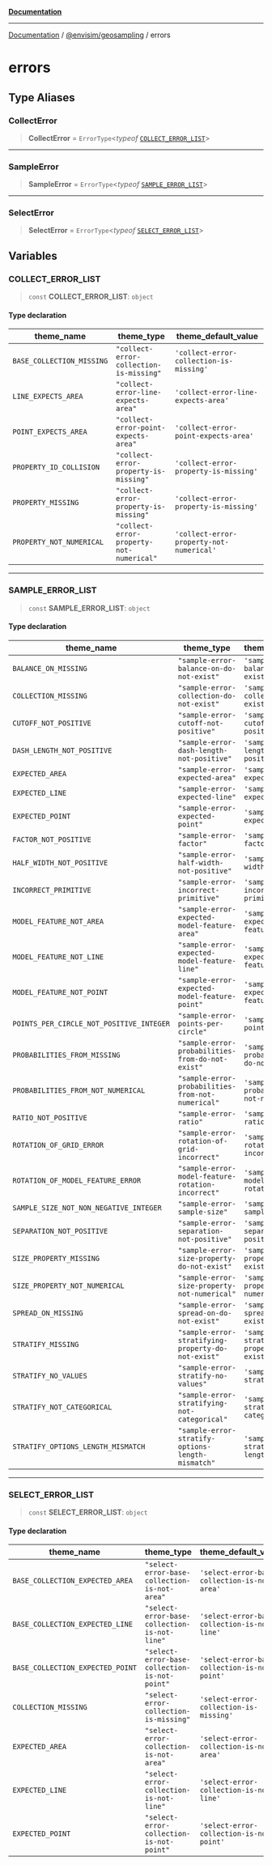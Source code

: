 [**Documentation**](../../README.md)

---

[Documentation](../../README.md) / [@envisim/geosampling](README.md) / errors

# errors

## Type Aliases

### CollectError

> **CollectError** = `ErrorType`\<_typeof_ [`COLLECT_ERROR_LIST`](#collect_error_list)\>

---

### SampleError

> **SampleError** = `ErrorType`\<_typeof_ [`SAMPLE_ERROR_LIST`](#sample_error_list)\>

---

### SelectError

> **SelectError** = `ErrorType`\<_typeof_ [`SELECT_ERROR_LIST`](#select_error_list)\>

## Variables

### COLLECT_ERROR_LIST

> `const` **COLLECT_ERROR_LIST**: `object`

#### Type declaration

| theme_name                                                     | theme_type                               | theme_default_value                      |
| -------------------------------------------------------------- | ---------------------------------------- | ---------------------------------------- |
| <a id="base_collection_missing"></a> `BASE_COLLECTION_MISSING` | `"collect-error-collection-is-missing"`  | `'collect-error-collection-is-missing'`  |
| <a id="line_expects_area"></a> `LINE_EXPECTS_AREA`             | `"collect-error-line-expects-area"`      | `'collect-error-line-expects-area'`      |
| <a id="point_expects_area"></a> `POINT_EXPECTS_AREA`           | `"collect-error-point-expects-area"`     | `'collect-error-point-expects-area'`     |
| <a id="property_id_collision"></a> `PROPERTY_ID_COLLISION`     | `"collect-error-property-is-missing"`    | `'collect-error-property-is-missing'`    |
| <a id="property_missing"></a> `PROPERTY_MISSING`               | `"collect-error-property-is-missing"`    | `'collect-error-property-is-missing'`    |
| <a id="property_not_numerical"></a> `PROPERTY_NOT_NUMERICAL`   | `"collect-error-property-not-numerical"` | `'collect-error-property-not-numerical'` |

---

### SAMPLE_ERROR_LIST

> `const` **SAMPLE_ERROR_LIST**: `object`

#### Type declaration

| theme_name                                                                                   | theme_type                                         | theme_default_value                                |
| -------------------------------------------------------------------------------------------- | -------------------------------------------------- | -------------------------------------------------- |
| <a id="balance_on_missing"></a> `BALANCE_ON_MISSING`                                         | `"sample-error-balance-on-do-not-exist"`           | `'sample-error-balance-on-do-not-exist'`           |
| <a id="collection_missing"></a> `COLLECTION_MISSING`                                         | `"sample-error-collection-do-not-exist"`           | `'sample-error-collection-do-not-exist'`           |
| <a id="cutoff_not_positive"></a> `CUTOFF_NOT_POSITIVE`                                       | `"sample-error-cutoff-not-positive"`               | `'sample-error-cutoff-not-positive'`               |
| <a id="dash_length_not_positive"></a> `DASH_LENGTH_NOT_POSITIVE`                             | `"sample-error-dash-length-not-positive"`          | `'sample-error-dash-length-not-positive'`          |
| <a id="expected_area"></a> `EXPECTED_AREA`                                                   | `"sample-error-expected-area"`                     | `'sample-error-expected-area'`                     |
| <a id="expected_line"></a> `EXPECTED_LINE`                                                   | `"sample-error-expected-line"`                     | `'sample-error-expected-line'`                     |
| <a id="expected_point"></a> `EXPECTED_POINT`                                                 | `"sample-error-expected-point"`                    | `'sample-error-expected-point'`                    |
| <a id="factor_not_positive"></a> `FACTOR_NOT_POSITIVE`                                       | `"sample-error-factor"`                            | `'sample-error-factor'`                            |
| <a id="half_width_not_positive"></a> `HALF_WIDTH_NOT_POSITIVE`                               | `"sample-error-half-width-not-positive"`           | `'sample-error-half-width-not-positive'`           |
| <a id="incorrect_primitive"></a> `INCORRECT_PRIMITIVE`                                       | `"sample-error-incorrect-primitive"`               | `'sample-error-incorrect-primitive'`               |
| <a id="model_feature_not_area"></a> `MODEL_FEATURE_NOT_AREA`                                 | `"sample-error-expected-model-feature-area"`       | `'sample-error-expected-model-feature-area'`       |
| <a id="model_feature_not_line"></a> `MODEL_FEATURE_NOT_LINE`                                 | `"sample-error-expected-model-feature-line"`       | `'sample-error-expected-model-feature-line'`       |
| <a id="model_feature_not_point"></a> `MODEL_FEATURE_NOT_POINT`                               | `"sample-error-expected-model-feature-point"`      | `'sample-error-expected-model-feature-point'`      |
| <a id="points_per_circle_not_positive_integer"></a> `POINTS_PER_CIRCLE_NOT_POSITIVE_INTEGER` | `"sample-error-points-per-circle"`                 | `'sample-error-points-per-circle'`                 |
| <a id="probabilities_from_missing"></a> `PROBABILITIES_FROM_MISSING`                         | `"sample-error-probabilities-from-do-not-exist"`   | `'sample-error-probabilities-from-do-not-exist'`   |
| <a id="probabilities_from_not_numerical"></a> `PROBABILITIES_FROM_NOT_NUMERICAL`             | `"sample-error-probabilities-from-not-numerical"`  | `'sample-error-probabilities-from-not-numerical'`  |
| <a id="ratio_not_positive"></a> `RATIO_NOT_POSITIVE`                                         | `"sample-error-ratio"`                             | `'sample-error-ratio'`                             |
| <a id="rotation_of_grid_error"></a> `ROTATION_OF_GRID_ERROR`                                 | `"sample-error-rotation-of-grid-incorrect"`        | `'sample-error-rotation-of-grid-incorrect'`        |
| <a id="rotation_of_model_feature_error"></a> `ROTATION_OF_MODEL_FEATURE_ERROR`               | `"sample-error-model-feature-rotation-incorrect"`  | `'sample-error-model-feature-rotation-incorrect'`  |
| <a id="sample_size_not_non_negative_integer"></a> `SAMPLE_SIZE_NOT_NON_NEGATIVE_INTEGER`     | `"sample-error-sample-size"`                       | `'sample-error-sample-size'`                       |
| <a id="separation_not_positive"></a> `SEPARATION_NOT_POSITIVE`                               | `"sample-error-separation-not-positive"`           | `'sample-error-separation-not-positive'`           |
| <a id="size_property_missing"></a> `SIZE_PROPERTY_MISSING`                                   | `"sample-error-size-property-do-not-exist"`        | `'sample-error-size-property-do-not-exist'`        |
| <a id="size_property_not_numerical"></a> `SIZE_PROPERTY_NOT_NUMERICAL`                       | `"sample-error-size-property-not-numerical"`       | `'sample-error-size-property-not-numerical'`       |
| <a id="spread_on_missing"></a> `SPREAD_ON_MISSING`                                           | `"sample-error-spread-on-do-not-exist"`            | `'sample-error-spread-on-do-not-exist'`            |
| <a id="stratify_missing"></a> `STRATIFY_MISSING`                                             | `"sample-error-stratifying-property-do-not-exist"` | `'sample-error-stratifying-property-do-not-exist'` |
| <a id="stratify_no_values"></a> `STRATIFY_NO_VALUES`                                         | `"sample-error-stratify-no-values"`                | `'sample-error-stratify-no-values'`                |
| <a id="stratify_not_categorical"></a> `STRATIFY_NOT_CATEGORICAL`                             | `"sample-error-stratifying-not-categorical"`       | `'sample-error-stratifying-not-categorical'`       |
| <a id="stratify_options_length_mismatch"></a> `STRATIFY_OPTIONS_LENGTH_MISMATCH`             | `"sample-error-stratify-options-length-mismatch"`  | `'sample-error-stratify-options-length-mismatch'`  |

---

### SELECT_ERROR_LIST

> `const` **SELECT_ERROR_LIST**: `object`

#### Type declaration

| theme_name                                                                   | theme_type                                    | theme_default_value                           |
| ---------------------------------------------------------------------------- | --------------------------------------------- | --------------------------------------------- |
| <a id="base_collection_expected_area"></a> `BASE_COLLECTION_EXPECTED_AREA`   | `"select-error-base-collection-is-not-area"`  | `'select-error-base-collection-is-not-area'`  |
| <a id="base_collection_expected_line"></a> `BASE_COLLECTION_EXPECTED_LINE`   | `"select-error-base-collection-is-not-line"`  | `'select-error-base-collection-is-not-line'`  |
| <a id="base_collection_expected_point"></a> `BASE_COLLECTION_EXPECTED_POINT` | `"select-error-base-collection-is-not-point"` | `'select-error-base-collection-is-not-point'` |
| <a id="collection_missing-1"></a> `COLLECTION_MISSING`                       | `"select-error-collection-is-missing"`        | `'select-error-collection-is-missing'`        |
| <a id="expected_area-1"></a> `EXPECTED_AREA`                                 | `"select-error-collection-is-not-area"`       | `'select-error-collection-is-not-area'`       |
| <a id="expected_line-1"></a> `EXPECTED_LINE`                                 | `"select-error-collection-is-not-line"`       | `'select-error-collection-is-not-line'`       |
| <a id="expected_point-1"></a> `EXPECTED_POINT`                               | `"select-error-collection-is-not-point"`      | `'select-error-collection-is-not-point'`      |
